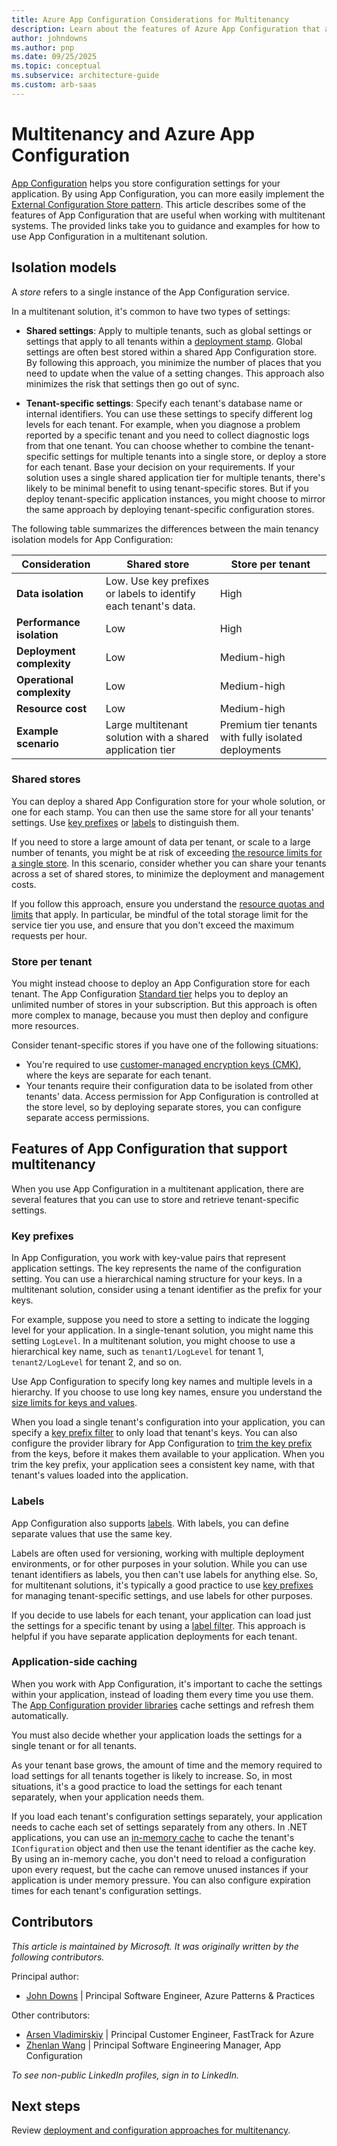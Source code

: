 ```yaml
---
title: Azure App Configuration Considerations for Multitenancy
description: Learn about the features of Azure App Configuration that are useful when working with multitenant systems, and use the provided links for guidance and examples.
author: johndowns
ms.author: pnp
ms.date: 09/25/2025
ms.topic: conceptual
ms.subservice: architecture-guide
ms.custom: arb-saas
---
```


# Multitenancy and Azure App Configuration

[App Configuration](/azure/azure-app-configuration/overview) helps you store configuration settings for your application. By using App Configuration, you can more easily implement the [External Configuration Store pattern](../../../patterns/external-configuration-store.yml). This article describes some of the features of App Configuration that are useful when working with multitenant systems. The provided links take you to guidance and examples for how to use App Configuration in a multitenant solution.

## Isolation models

A *store* refers to a single instance of the App Configuration service.

In a multitenant solution, it's common to have two types of settings:

- **Shared settings**: Apply to multiple tenants, such as global settings or settings that apply to all tenants within a [deployment stamp](../approaches/overview.md#deployment-stamps-pattern). Global settings are often best stored within a shared App Configuration store. By following this approach, you minimize the number of places that you need to update when the value of a setting changes. This approach also minimizes the risk that settings then go out of sync.

- **Tenant-specific settings**: Specify each tenant's database name or internal identifiers. You can use these settings to specify different log levels for each tenant. For example, when you diagnose a problem reported by a specific tenant and you need to collect diagnostic logs from that one tenant. You can choose whether to combine the tenant-specific settings for multiple tenants into a single store, or deploy a store for each tenant. Base your decision on your requirements. If your solution uses a single shared application tier for multiple tenants, there's likely to be minimal benefit to using tenant-specific stores. But if you deploy tenant-specific application instances, you might choose to mirror the same approach by deploying tenant-specific configuration stores.

The following table summarizes the differences between the main tenancy isolation models for App Configuration:

| Consideration | Shared store | Store per tenant |
|---|---|---|
| **Data isolation** | Low. Use key prefixes or labels to identify each tenant's data. | High |
| **Performance isolation** | Low | High |
| **Deployment complexity** | Low | Medium-high |
| **Operational complexity** | Low | Medium-high |
| **Resource cost** | Low | Medium-high |
| **Example scenario** | Large multitenant solution with a shared application tier | Premium tier tenants with fully isolated deployments |

### Shared stores

You can deploy a shared App Configuration store for your whole solution, or one for each stamp. You can then use the same store for all your tenants' settings. Use [key prefixes](#key-prefixes) or [labels](#labels) to distinguish them.

If you need to store a large amount of data per tenant, or scale to a large number of tenants, you might be at risk of exceeding [the resource limits for a single store](/azure/azure-resource-manager/management/azure-subscription-service-limits#azure-app-configuration). In this scenario, consider whether you can share your tenants across a set of shared stores, to minimize the deployment and management costs.

If you follow this approach, ensure you understand the [resource quotas and limits](/azure/azure-resource-manager/management/azure-subscription-service-limits#azure-app-configuration) that apply. In particular, be mindful of the total storage limit for the service tier you use, and ensure that you don't exceed the maximum requests per hour.

### Store per tenant

You might instead choose to deploy an App Configuration store for each tenant. The App Configuration [Standard tier](/azure/azure-app-configuration/faq#which-app-configuration-tier-should-i-use) helps you to deploy an unlimited number of stores in your subscription. But this approach is often more complex to manage, because you must then deploy and configure more resources.

Consider tenant-specific stores if you have one of the following situations:

- You're required to use [customer-managed encryption keys (CMK)](/azure/azure-app-configuration/concept-customer-managed-keys), where the keys are separate for each tenant.
- Your tenants require their configuration data to be isolated from other tenants' data. Access permission for App Configuration is controlled at the store level, so by deploying separate stores, you can configure separate access permissions.

## Features of App Configuration that support multitenancy

When you use App Configuration in a multitenant application, there are several features that you can use to store and retrieve tenant-specific settings.

### Key prefixes

In App Configuration, you work with key-value pairs that represent application settings. The key represents the name of the configuration setting. You can use a hierarchical naming structure for your keys. In a multitenant solution, consider using a tenant identifier as the prefix for your keys.

For example, suppose you need to store a setting to indicate the logging level for your application. In a single-tenant solution, you might name this setting `LogLevel`. In a multitenant solution, you might choose to use a hierarchical key name, such as `tenant1/LogLevel` for tenant 1, `tenant2/LogLevel` for tenant 2, and so on.

Use App Configuration to specify long key names and multiple levels in a hierarchy. If you choose to use long key names, ensure you understand the [size limits for keys and values](/azure/azure-app-configuration/concept-key-value#keys).

When you load a single tenant's configuration into your application, you can specify a [key prefix filter](/dotnet/api/microsoft.extensions.configuration.azureappconfiguration.azureappconfigurationoptions.select#parameters) to only load that tenant's keys. You can also configure the provider library for App Configuration to [trim the key prefix](/dotnet/api/microsoft.extensions.configuration.azureappconfiguration.azureappconfigurationoptions.trimkeyprefix#microsoft-extensions-configuration-azureappconfiguration-azureappconfigurationoptions-trimkeyprefix(system-string)) from the keys, before it makes them available to your application. When you trim the key prefix, your application sees a consistent key name, with that tenant's values loaded into the application.

### Labels

App Configuration also supports [labels](/azure/azure-app-configuration/concept-key-value#label-keys). With labels, you can define separate values that use the same key.

Labels are often used for versioning, working with multiple deployment environments, or for other purposes in your solution. While you can use tenant identifiers as labels, you then can't use labels for anything else. So, for multitenant solutions, it's typically a good practice to use [key prefixes](#key-prefixes) for managing tenant-specific settings, and use labels for other purposes.

If you decide to use labels for each tenant, your application can load just the settings for a specific tenant by using a [label filter](/dotnet/api/microsoft.extensions.configuration.azureappconfiguration.azureappconfigurationoptions.select#parameters). This approach is helpful if you have separate application deployments for each tenant.

### Application-side caching

When you work with App Configuration, it's important to cache the settings within your application, instead of loading them every time you use them. The [App Configuration provider libraries](/azure/azure-app-configuration/overview#use-app-configuration) cache settings and refresh them automatically.

You must also decide whether your application loads the settings for a single tenant or for all tenants.

As your tenant base grows, the amount of time and the memory required to load settings for all tenants together is likely to increase. So, in most situations, it's a good practice to load the settings for each tenant separately, when your application needs them.

If you load each tenant's configuration settings separately, your application needs to cache each set of settings separately from any others. In .NET applications, you can use an [in-memory cache](/aspnet/core/performance/caching/memory) to cache the tenant's `IConfiguration` object and then use the tenant identifier as the cache key. By using an in-memory cache, you don't need to reload a configuration upon every request, but the cache can remove unused instances if your application is under memory pressure. You can also configure expiration times for each tenant's configuration settings.

## Contributors

*This article is maintained by Microsoft. It was originally written by the following contributors.*

Principal author:

- [John Downs](https://www.linkedin.com/in/john-downs/) | Principal Software Engineer, Azure Patterns & Practices

Other contributors:

- [Arsen Vladimirskiy](https://www.linkedin.com/in/arsenv) | Principal Customer Engineer, FastTrack for Azure
- [Zhenlan Wang](https://www.linkedin.com/in/zhenlanwang) | Principal Software Engineering Manager, App Configuration

*To see non-public LinkedIn profiles, sign in to LinkedIn.*

## Next steps

Review [deployment and configuration approaches for multitenancy](../approaches/deployment-configuration.md).
